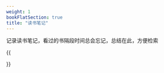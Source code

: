 ```yaml
---
weight: 1
bookFlatSection: true
title: "读书笔记"
---
```


记录读书笔记，看过的书隔段时间总会忘记，总结在此，方便检索

{{<section>}}

